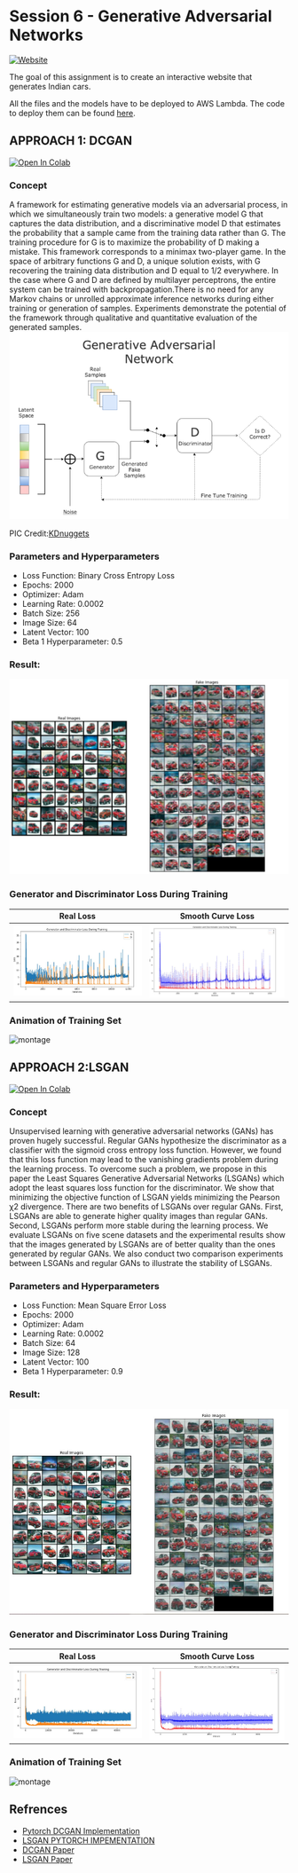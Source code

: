 # Session 6 - Generative Adversarial Networks

[![Website](https://img.shields.io/badge/Website-green.svg)](http://face-operations.s3-website-us-east-1.amazonaws.com/)

The goal of this assignment is to create an interactive website that generates Indian cars.

All the files and the models have to be deployed to AWS Lambda. The code to deploy them can be found [here](deployment/).

## APPROACH 1: DCGAN
[![Open In Colab](https://colab.research.google.com/assets/colab-badge.svg)](https://colab.research.google.com/github/pankaj90382/TSAI-2/blob/master/S6/DCGAN.ipynb)
### Concept

A framework for estimating generative models via an adversarial process, in which we simultaneously train two models: a generative model G that captures the data distribution, and a discriminative model D that estimates the probability that a sample came from the training data rather than G. The training procedure for G is to maximize the probability of D making a mistake. This framework corresponds to a minimax two-player game. In the space of arbitrary functions G and D, a unique solution exists, with G recovering the training data distribution and D equal to 1/2 everywhere. In the case where G and D are defined by multilayer perceptrons, the entire system can be trained with backpropagation.There is no need for any Markov chains or unrolled approximate inference networks during either training or generation of samples. Experiments demonstrate the potential of the framework through qualitative and quantitative evaluation of the generated samples.
     ![Alt text](https://github.com/sobti/TSAI/blob/master/Cars/GAN.PNG?raw=true "Optional Title")

  PIC Credit:[KDnuggets](https://www.kdnuggets.com/2017/01/generative-adversarial-networks-hot-topic-machine-learning.html)
  
  ### Parameters and Hyperparameters

- Loss Function: Binary Cross Entropy Loss
- Epochs: 2000
- Optimizer: Adam
- Learning Rate: 0.0002
- Batch Size: 256
- Image Size: 64
- Latent Vector: 100
- Beta 1 Hyperparameter: 0.5

### Result: 

<p align='center'>
    <img src="./Save_Model/FR_Images.JPG" alt="centered image" />
</p>

### Generator and Discriminator Loss During Training
|                               Real Loss                               |                          Smooth Curve Loss                            |
| :-------------------------------------------------------------------: | :-------------------------------------------------------------------: |
|<img src="./Save_Model/Loss.JPG" width="500px" alt="centered image" /> |<img src="./Save_Model/Smooth_Curve_Loss.JPG" width="500px" alt="centered image" /> |

### Animation of Training Set
![montage](Save_Model/cars.gif)
 
 
 ## APPROACH 2:LSGAN
 [![Open In Colab](https://colab.research.google.com/assets/colab-badge.svg)](https://colab.research.google.com/github/pankaj90382/TSAI-2/blob/master/S6/DCGAN_Modified.ipynb)
 ### Concept
 
Unsupervised learning with generative adversarial networks (GANs) has proven hugely successful. Regular GANs hypothesize the discriminator as a classifier with the sigmoid cross entropy loss function. However, we found that this loss function may lead to the vanishing gradients problem during the learning process. To overcome such a problem, we propose in this paper the Least Squares Generative Adversarial Networks (LSGANs) which adopt the least squares loss function for the discriminator. We show that minimizing the objective function of LSGAN yields minimizing the Pearson χ2 divergence. There are two benefits of LSGANs over regular GANs. First, LSGANs are able to generate higher quality images than regular GANs. Second, LSGANs perform more stable during the learning process. We evaluate LSGANs on five scene datasets and the experimental results show that the images generated by LSGANs are of better quality than the ones generated by regular GANs. We also conduct two comparison experiments between LSGANs and regular GANs to illustrate the stability of LSGANs.

### Parameters and Hyperparameters

- Loss Function: Mean Square Error Loss
- Epochs: 2000
- Optimizer: Adam
- Learning Rate: 0.0002
- Batch Size: 64
- Image Size: 128
- Latent Vector: 100
- Beta 1 Hyperparameter: 0.9

### Result: 

<p align='center'>
    <img src="./Save_Modified_Model/Diff.JPG" alt="centered image" />
</p>

### Generator and Discriminator Loss During Training
|                               Real Loss                               |                          Smooth Curve Loss                            |
| :-------------------------------------------------------------------: | :-------------------------------------------------------------------: |
|<img src="./Save_Modified_Model/CurveLoss.JPG" width="500px" alt="centered image" /> |<img src="./Save_Modified_Model/Smooth Curve Loss.JPG" width="500px" alt="centered image" /> |

### Animation of Training Set
![montage](Save_Modified_Model/cars.gif)
 
## Refrences

 -  [Pytorch DCGAN Implementation](https://pytorch.org/tutorials/beginner/dcgan_faces_tutorial.html)
 -  [LSGAN PYTORCH IMPEMENTATION](https://github.com/eriklindernoren/PyTorch-GAN)
 -  [DCGAN Paper](https://arxiv.org/pdf/1406.2661.pdf)
 -  [LSGAN Paper](https://arxiv.org/pdf/1611.04076.pdf)
